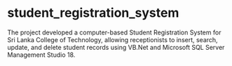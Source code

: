 # student_registration_system
The project developed a computer-based Student Registration System for Sri Lanka College of Technology, allowing receptionists to insert, search, update, and delete student records using VB.Net and Microsoft SQL Server Management Studio 18.
